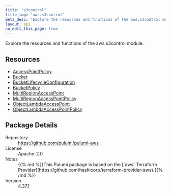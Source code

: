 ```yaml
---
title: "s3control"
title_tag: "aws.s3control"
meta_desc: "Explore the resources and functions of the aws.s3control module."
layout: api
no_edit_this_page: true
---
```


<!-- WARNING: this file was generated by Pulumi Docs Generator. -->
<!-- Do not edit by hand unless you're certain you know what you are doing! -->

Explore the resources and functions of the aws.s3control module.

<h2 id="resources">Resources</h2>
<ul class="api">
    <li><a href="accesspointpolicy" title="AccessPointPolicy"><span class="api-symbol api-symbol--resource"></span>AccessPointPolicy</a></li>
    <li><a href="bucket" title="Bucket"><span class="api-symbol api-symbol--resource"></span>Bucket</a></li>
    <li><a href="bucketlifecycleconfiguration" title="BucketLifecycleConfiguration"><span class="api-symbol api-symbol--resource"></span>BucketLifecycleConfiguration</a></li>
    <li><a href="bucketpolicy" title="BucketPolicy"><span class="api-symbol api-symbol--resource"></span>BucketPolicy</a></li>
    <li><a href="multiregionaccesspoint" title="MultiRegionAccessPoint"><span class="api-symbol api-symbol--resource"></span>MultiRegionAccessPoint</a></li>
    <li><a href="multiregionaccesspointpolicy" title="MultiRegionAccessPointPolicy"><span class="api-symbol api-symbol--resource"></span>MultiRegionAccessPointPolicy</a></li>
    <li><a href="objectlambdaaccesspoint" title="ObjectLambdaAccessPoint"><span class="api-symbol api-symbol--resource"></span>ObjectLambdaAccessPoint</a></li>
    <li><a href="objectlambdaaccesspointpolicy" title="ObjectLambdaAccessPointPolicy"><span class="api-symbol api-symbol--resource"></span>ObjectLambdaAccessPointPolicy</a></li>
</ul>

<h2 id="package-details">Package Details</h2>
<dl class="package-details">
	<dt>Repository</dt>
	<dd><a href="https://github.com/pulumi/pulumi-aws">https://github.com/pulumi/pulumi-aws</a></dd>
	<dt>License</dt>
	<dd>Apache-2.0</dd>
	<dt>Notes</dt>
	<dd>{{% md %}}This Pulumi package is based on the [`aws` Terraform Provider](https://github.com/hashicorp/terraform-provider-aws).{{% /md %}}</dd>
	<dt>Version</dt>
	<dd>4.37.1</dd>
</dl>


